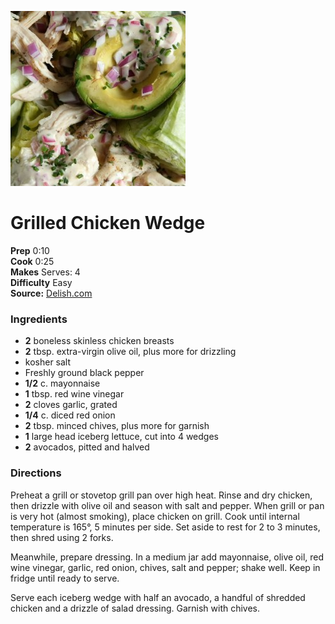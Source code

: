 [![](/images/38454839-38f9-48c9-8f80-30e92be7b0a4.jpg)](http://del.h-cdn.co/assets/16/23/980x490/landscape-1465496434-grilled-ckn-wedge-salad-chive-garlic-dressingl2.jpg)

#  Grilled Chicken Wedge

**Prep** 0:10  
**Cook** 0:25  
**Makes** Serves: 4  
**Difficulty** Easy  
**Source:** [Delish.com](http://www.delish.com/cooking/recipe-ideas/recipes/a47576/grilled-chicken-wedge-recipe/)

###  Ingredients

  *  **2** boneless skinless chicken breasts
  *   **2** tbsp. extra-virgin olive oil, plus more for drizzling
  * kosher salt
  * Freshly ground black pepper
  *   **1/2** c. mayonnaise
  *   **1** tbsp. red wine vinegar
  *   **2** cloves garlic, grated
  *   **1/4** c. diced red onion
  *   **2** tbsp. minced chives, plus more for garnish
  *   **1** large head iceberg lettuce, cut into 4 wedges
  *   **2** avocados, pitted and halved

###  Directions

Preheat a grill or stovetop grill pan over high heat. Rinse and dry chicken,
then drizzle with olive oil and season with salt and pepper. When grill or pan
is very hot (almost smoking), place chicken on grill. Cook until internal
temperature is 165°, 5 minutes per side. Set aside to rest for 2 to 3 minutes,
then shred using 2 forks.

Meanwhile, prepare dressing. In a medium jar add mayonnaise, olive oil, red
wine vinegar, garlic, red onion, chives, salt and pepper; shake well. Keep in
fridge until ready to serve.

Serve each iceberg wedge with half an avocado, a handful of shredded chicken
and a drizzle of salad dressing. Garnish with chives.

